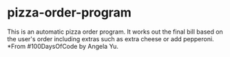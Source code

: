 # pizza-order-program
This is an automatic pizza order program. It works out the final bill based on the user's order including extras such as extra cheese or add pepperoni. *From #100DaysOfCode by Angela Yu. 
